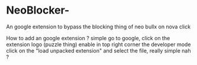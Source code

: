 # NeoBlocker-
An google extension to bypass the blocking thing of neo bullx on nova click



How to add an google extension ?
simple
go to google, click on the extension logo (puzzle thing)
enable in top right corner the developer mode
click on the "load unpacked extension" 
and select the file, 
really simple nah ?
